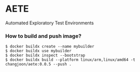 # AETE
Automated Exploratory Test Environments

### How to build and push image?
```
$ docker buildx create --name mybuilder
$ docker buildx use mybuilder
$ docker buildx inspect --bootstrap
$ docker buildx build --platform linux/arm,linux/amd64 -t changjoon/aete:0.0.5 --push .
```

